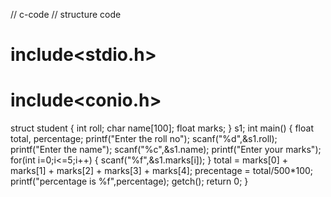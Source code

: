 // c-code 
// structure code 
# include<stdio.h>
# include<conio.h> 
struct student {
int roll;
char name[100];
float marks;
} s1;
int main()
{
float total, percentage;
printf("Enter the roll no");
scanf("%d",&s1.roll);
printf("Enter the name");
scanf("%c",&s1.name);
printf("Enter your marks");
for(int i=0;i<=5;i++)
{
scanf("%f",&s1.marks[i]);
}
total = marks[0] + marks[1] + marks[2] + marks[3] + marks[4];
precentage = total/500*100;
printf("percentage is %f",percentage);
getch();
return 0;
}


